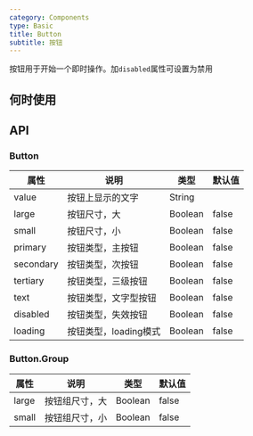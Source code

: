 ```yaml
---
category: Components
type: Basic
title: Button
subtitle: 按钮
---
```


按钮用于开始一个即时操作。加`disabled`属性可设置为禁用

## 何时使用


## API


### Button

属性 | 说明 | 类型 | 默认值
-----|-----|-----|------
value | 按钮上显示的文字 | String | |
large | 按钮尺寸，大 | Boolean | false |
small | 按钮尺寸，小 | Boolean | false |
primary | 按钮类型，主按钮 | Boolean | false |
secondary | 按钮类型，次按钮 | Boolean | false |
tertiary | 按钮类型，三级按钮 | Boolean | false |
text | 按钮类型，文字型按钮 | Boolean | false |
disabled | 按钮类型，失效按钮 | Boolean | false |
loading | 按钮类型，loading模式 | Boolean | false |

### Button.Group
属性 | 说明 | 类型 | 默认值
-----|-----|-----|------
large | 按钮组尺寸，大 | Boolean | false |
small | 按钮组尺寸，小 | Boolean | false |

<style>
  #src-components-Button-demo-btn-group .atui-btn-group {
    margin-bottom: 10px;
  }
</style>

